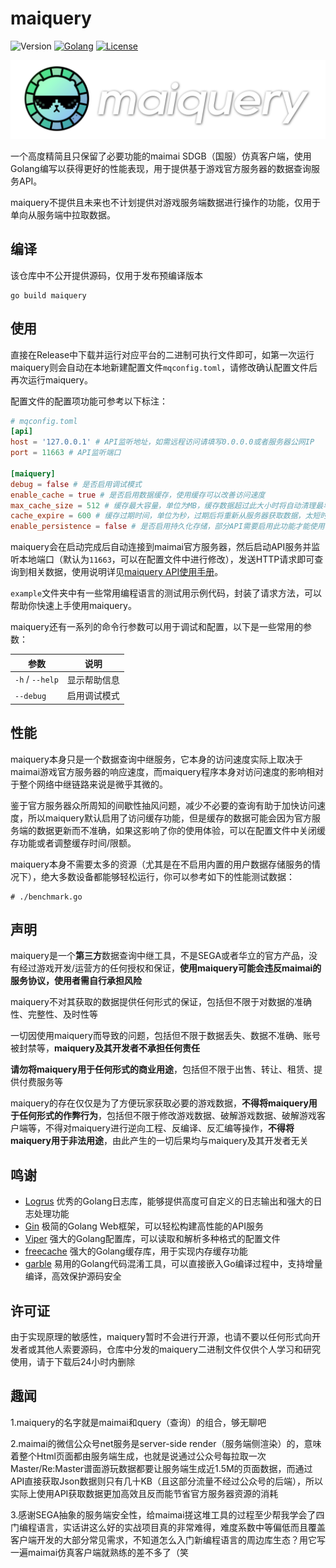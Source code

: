 # maiquery

![Version](https://img.shields.io/badge/Version-1.0.0-yellow)
[![Golang](https://img.shields.io/badge/Go-1.23.3-blue)](https://golang.org/)
[![License](https://img.shields.io/badge/License-MIT-green)](./LICENSE)

![logo](./maiquery.png)

一个高度精简且只保留了必要功能的maimai SDGB（国服）仿真客户端，使用Golang编写以获得更好的性能表现，用于提供基于游戏官方服务器的数据查询服务API。

maiquery不提供且未来也不计划提供对游戏服务端数据进行操作的功能，仅用于单向从服务端中拉取数据。

## 编译

该仓库中不公开提供源码，仅用于发布预编译版本

```shell
go build maiquery
```

## 使用

直接在Release中下载并运行对应平台的二进制可执行文件即可，如第一次运行maiquery则会自动在本地新建配置文件`mqconfig.toml`，请修改确认配置文件后再次运行maiquery。

配置文件的配置项功能可参考以下标注：

```toml
# mqconfig.toml
[api]
host = '127.0.0.1' # API监听地址，如需远程访问请填写0.0.0.0或者服务器公网IP
port = 11663 # API监听端口

[maiquery]
debug = false # 是否启用调试模式
enable_cache = true # 是否启用数据缓存，使用缓存可以改善访问速度
max_cache_size = 512 # 缓存最大容量，单位为MB，缓存数据超过此大小时将自动清理最早的数据
cache_expire = 600 # 缓存过期时间，单位为秒，过期后将重新从服务器获取数据，太短时可能会影响缓存效果，太长时可能会导致数据不准确
enable_persistence = false # 是否启用持久化存储，部分API需要启用此功能才能使用

```

maiquery会在启动完成后自动连接到maimai官方服务器，然后启动API服务并监听本地端口（默认为`11663`，可以在配置文件中进行修改），发送HTTP请求即可查询到相关数据，使用说明详见[maiquery API使用手册](./APIGuide.md)。

`example`文件夹中有一些常用编程语言的测试用示例代码，封装了请求方法，可以帮助你快速上手使用maiquery。

maiquery还有一系列的命令行参数可以用于调试和配置，以下是一些常用的参数：

| 参数              | 说明     |
|-----------------|--------|
| `-h` / `--help` | 显示帮助信息 |
| `--debug`       | 启用调试模式 |

## 性能

maiquery本身只是一个数据查询中继服务，它本身的访问速度实际上取决于maimai游戏官方服务器的响应速度，而maiquery程序本身对访问速度的影响相对于整个网络中继链路来说是微乎其微的。

鉴于官方服务器众所周知的间歇性抽风问题，减少不必要的查询有助于加快访问速度，所以maiquery默认启用了访问缓存功能，但是缓存的数据可能会因为官方服务端的数据更新而不准确，如果这影响了你的使用体验，可以在配置文件中关闭缓存功能或者调整缓存时间/限额。

maiquery本身不需要太多的资源（尤其是在不启用内置的用户数据存储服务的情况下），绝大多数设备都能够轻松运行，你可以参考如下的性能测试数据：

```shell
# ./benchmark.go
```

## 声明

maiquery是一个**第三方**数据查询中继工具，不是SEGA或者华立的官方产品，没有经过游戏开发/运营方的任何授权和保证，**使用maiquery可能会违反maimai的服务协议，使用者需自行承担风险**

maiquery不对其获取的数据提供任何形式的保证，包括但不限于对数据的准确性、完整性、及时性等

一切因使用maiquery而导致的问题，包括但不限于数据丢失、数据不准确、账号被封禁等，**maiquery及其开发者不承担任何责任**

**请勿将maiquery用于任何形式的商业用途**，包括但不限于出售、转让、租赁、提供付费服务等

maiquery的存在仅仅是为了方便玩家获取必要的游戏数据，**不得将maiquery用于任何形式的作弊行为**，包括但不限于修改游戏数据、破解游戏数据、破解游戏客户端等，不得对maiquery进行逆向工程、反编译、反汇编等操作，**不得将maiquery用于非法用途**，由此产生的一切后果均与maiquery及其开发者无关

## 鸣谢

- [Logrus]() 优秀的Golang日志库，能够提供高度可自定义的日志输出和强大的日志处理功能
- [Gin]() 极简的Golang Web框架，可以轻松构建高性能的API服务
- [Viper]() 强大的Golang配置库，可以读取和解析多种格式的配置文件
- [freecache]() 强大的Golang缓存库，用于实现内存缓存功能
- [garble]() 易用的Golang代码混淆工具，可以直接嵌入Go编译过程中，支持增量编译，高效保护源码安全

## 许可证

由于实现原理的敏感性，maiquery暂时不会进行开源，也请不要以任何形式向开发者或其他人索要源码，仓库中分发的maiquery二进制文件仅供个人学习和研究使用，请于下载后24小时内删除

## 趣闻

1.maiquery的名字就是maimai和query（查询）的组合，够无聊吧

2.maimai的微信公众号net服务是server-side render（服务端侧渲染）的，意味着整个Html页面都由服务端生成，也就是说通过公众号每拉取一次Master/Re:Master谱面游玩数据都要让服务端生成近1.5M的页面数据，而通过API直接获取Json数据则只有几十KB（且这部分流量不经过公众号的后端），所以实际上使用API获取数据更加高效且反而能节省官方服务器资源的消耗

3.感谢SEGA抽象的服务端安全性，给maimai搓这堆工具的过程至少帮我学会了四门编程语言，实话讲这么好的实战项目真的非常难得，难度系数中等偏低而且覆盖客户端开发的大部分常见需求，不知道怎么入门新编程语言的周边库生态？用它写一遍maimai仿真客户端就熟练的差不多了（笑